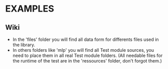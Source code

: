 # EXAMPLES

## Wiki

 - In the 'files' folder you will find all data form for differents files used in the library.
 - In others folders like 'mlp' you will find all Test module sources, you need to place them in all real Test module folders. (All needable files for the runtime of the test are in the 'ressources' folder, don't forgot them.)
